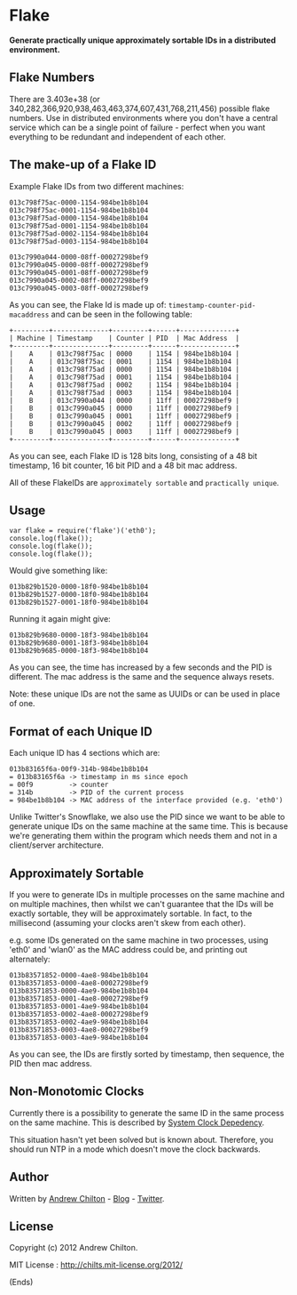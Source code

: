 # Flake #

<strong>Generate practically unique approximately sortable IDs in a distributed environment.</strong>

## Flake Numbers ##

There are 3.403e+38 (or 340,282,366,920,938,463,463,374,607,431,768,211,456) possible flake numbers. Use in distributed
environments where you don't have a central service which can be a single point of failure - perfect when you want
everything to be redundant and independent of each other.

## The make-up of a Flake ID ##

Example Flake IDs from two different machines:

```
013c798f75ac-0000-1154-984be1b8b104
013c798f75ac-0001-1154-984be1b8b104
013c798f75ad-0000-1154-984be1b8b104
013c798f75ad-0001-1154-984be1b8b104
013c798f75ad-0002-1154-984be1b8b104
013c798f75ad-0003-1154-984be1b8b104

013c7990a044-0000-08ff-00027298bef9
013c7990a045-0000-08ff-00027298bef9
013c7990a045-0001-08ff-00027298bef9
013c7990a045-0002-08ff-00027298bef9
013c7990a045-0003-08ff-00027298bef9
```

As you can see, the Flake Id is made up of: <code>timestamp-counter-pid-macaddress</code> and can be seen in the
following table:

```
+---------+--------------+---------+------+--------------+
| Machine | Timestamp    | Counter | PID  | Mac Address  |
+---------+--------------+---------+------+--------------+
|    A    | 013c798f75ac | 0000    | 1154 | 984be1b8b104 |
|    A    | 013c798f75ac | 0001    | 1154 | 984be1b8b104 |
|    A    | 013c798f75ad | 0000    | 1154 | 984be1b8b104 |
|    A    | 013c798f75ad | 0001    | 1154 | 984be1b8b104 |
|    A    | 013c798f75ad | 0002    | 1154 | 984be1b8b104 |
|    A    | 013c798f75ad | 0003    | 1154 | 984be1b8b104 |
|    B    | 013c7990a044 | 0000    | 11ff | 00027298bef9 |
|    B    | 013c7990a045 | 0000    | 11ff | 00027298bef9 |
|    B    | 013c7990a045 | 0001    | 11ff | 00027298bef9 |
|    B    | 013c7990a045 | 0002    | 11ff | 00027298bef9 |
|    B    | 013c7990a045 | 0003    | 11ff | 00027298bef9 |
+---------+--------------+---------+------+--------------+
```

As you can see, each Flake ID is 128 bits long, consisting of a 48 bit timestamp, 16 bit counter, 16 bit PID and a 48
bit mac address.

All of these FlakeIDs are <code>approximately sortable</code> and <code>practically unique</code>.

## Usage ##

```
var flake = require('flake')('eth0');
console.log(flake());
console.log(flake());
console.log(flake());
```

Would give something like:

```
013b829b1520-0000-18f0-984be1b8b104
013b829b1527-0000-18f0-984be1b8b104
013b829b1527-0001-18f0-984be1b8b104
```

Running it again might give:

```
013b829b9680-0000-18f3-984be1b8b104
013b829b9680-0001-18f3-984be1b8b104
013b829b9685-0000-18f3-984be1b8b104
```

As you can see, the time has increased by a few seconds and the PID is different. The mac address is the same and the
sequence always resets.

Note: these unique IDs are not the same as UUIDs or can be used in place of one.

## Format of each Unique ID ##

Each unique ID has 4 sections which are:

```
013b83165f6a-00f9-314b-984be1b8b104
= 013b83165f6a -> timestamp in ms since epoch
= 00f9         -> counter
= 314b         -> PID of the current process
= 984be1b8b104 -> MAC address of the interface provided (e.g. 'eth0')
```

Unlike Twitter's Snowflake, we also use the PID since we want to be able to generate unique IDs on the same machine at
the same time. This is because we're generating them within the program which needs them and not in a client/server
architecture.

## Approximately Sortable ##

If you were to generate IDs in multiple processes on the same machine and on multiple machines, then whilst we can't
guarantee that the IDs will be exactly sortable, they will be approximately sortable. In fact, to the millisecond
(assuming your clocks aren't skew from each other).

e.g. some IDs generated on the same machine in two processes, using 'eth0' and 'wlan0' as the MAC address could be, and
printing out alternately:

```
013b83571852-0000-4ae8-984be1b8b104
013b83571853-0000-4ae8-00027298bef9
013b83571853-0000-4ae9-984be1b8b104
013b83571853-0001-4ae8-00027298bef9
013b83571853-0001-4ae9-984be1b8b104
013b83571853-0002-4ae8-00027298bef9
013b83571853-0002-4ae9-984be1b8b104
013b83571853-0003-4ae8-00027298bef9
013b83571853-0003-4ae9-984be1b8b104
```

As you can see, the IDs are firstly sorted by timestamp, then sequence, the PID then mac address.

## Non-Monotomic Clocks ##

Currently there is a possibility to generate the same ID in the same process on the same machine. This is described by
[System Clock Depedency](https://github.com/twitter/snowflake#system-clock-dependency).

This situation hasn't yet been solved but is known about. Therefore, you should run NTP in a mode which doesn't move
the clock backwards.

## Author ##

Written by [Andrew Chilton](http://chilts.org/) - [Blog](http://chilts.org/blog/) -
[Twitter](https://twitter.com/andychilton).

## License ##

Copyright (c) 2012 Andrew Chilton.

MIT License : http://chilts.mit-license.org/2012/

(Ends)

